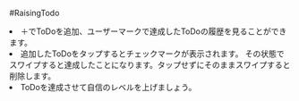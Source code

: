 #RaisingTodo
  
<li>＋でToDoを追加、ユーザーマークで達成したToDoの履歴を見ることができます。</li>
  
<li>追加したToDoをタップするとチェックマークが表示されます。
その状態でスワイプすると達成したことになります。タップせずにそのままスワイプすると削除します。</li>
  
<li>ToDoを達成させて自信のレベルを上げましょう。</li>
